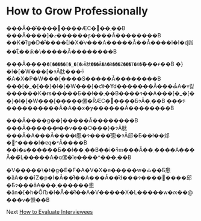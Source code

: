 # How to Grow Professionally

���Ȃ��̌����𒴂����ӔC�𕉂��܂��B ���Ȃ����]�ޖ������ʂ����Ă��������B ��K�͂ȑg�D�̐����ւ̐l�X�̍v���A�����Ă��Ȃ����l�I�ɖ𗧂��̂ւ̊��ӂ�\�����Ă��������B

���Ȃ����`�[�����[�_�[�ɂȂ肽���Ȃ�A�R���Z���T�X�̌`���𑣂��B �}�l�\[�W���\[�ɂȂ肽���ꍇ�́A�X�P�W���\[����S�����Ă��������B ���\[�\_�\[��}�l�\[�W���\[�ƈꏏ�Ɏd�������Ă���Ԃ́A�ʏ킱������K�ɍs�����Ƃ��ł��܂��B����ɂ��A���\[�\_�\[��}�l�\[�W���\[�����傫�ȐӔC�𕉂����ƂɂȂ�܂��B ���ꂪ����������Ȃ�A��x�ɏ������Ă��������B

���Ȃ����g��]�����Ă��������B ���Ȃ������ǂ��v���O���}�ɂȂ肽���Ȃ�A���Ȃ����ǂ̂悤�ɂ����̂悤�ɂȂ邱�Ƃ��ł��邩�܎^����l�ɐq�˂Ȃ����B ��i�ɕ������Ƃ��ł��܂��B��i�ɂ͒m���Ă��܂����A���Ȃ��̃L�����A�ɑ傫�ȉe����^���܂��B

�V�����\�t�g�E�F�A�V�X�e�����w�Ԃ��Ƃ̂悤�ȁA���ׂȋZ�p�I�Ȃ��̂ł��A���Ȃ��̎d���ɂ����𓝍����邱�Ƃɂ���āA���܂������悤�ȃn�\[�h�ȎЉ�I�Ȃ��̂ł��A�V�����X�L�����w�ԕ��@���v�悷��B

Next [How to Evaluate Interviewees](06-How-to-Evaluate-Interviewees.md)

